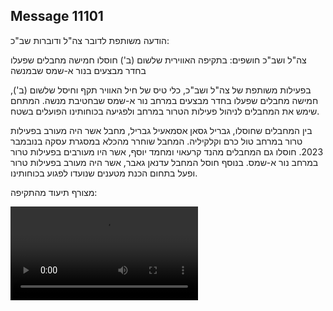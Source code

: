 ## Message 11101

הודעה משותפת לדובר צה"ל ודוברות שב"כ:

צה"ל ושב"כ חושפים: בתקיפה האווירית שלשום (ב') חוסלו חמישה מחבלים שפעלו בחדר מבצעים בנור א-שמס שבמנשה 

בפעילות משותפת של צה"ל ושב"כ, כלי טיס של חיל האוויר תקף וחיסל שלשום (ב'), חמישה מחבלים שפעלו בחדר מבצעים במרחב נור א-שמס שבחטיבת מנשה. המתחם שימש את המחבלים לניהול פעילות הטרור במרחב ולפגיעה בכוחותינו הפועלים בשטח.

בין המחבלים שחוסלו, גבריל גסאן אסמאעיל גבריל, מחבל אשר היה מעורב בפעילות טרור במרחב טול כרם וקלקיליה. המחבל שוחרר מהכלא במסגרת עסקה בנובמבר 2023.
חוסלו גם המחבלים מהנד קרעאוי ומחמד יוסף, אשר היו מעורבים בפעילות טרור במרחב נור א-שמס.
בנוסף חוסל המחבל עדנאן גאבר, אשר היה מעורב בפעילות טרור ופעל בתחום הכנת מטענים שנועדו לפגוע בכוחותינו.

מצורף תיעוד מהתקיפה:

![Video](11101/11101_media.mp4)
